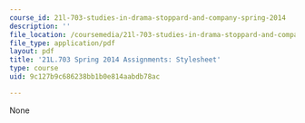 ```yaml
---
course_id: 21l-703-studies-in-drama-stoppard-and-company-spring-2014
description: ''
file_location: /coursemedia/21l-703-studies-in-drama-stoppard-and-company-spring-2014/9c127b9c686238bb1b0e814aabdb78ac_MIT21L_703S14_stylesheet.pdf
file_type: application/pdf
layout: pdf
title: '21L.703 Spring 2014 Assignments: Stylesheet'
type: course
uid: 9c127b9c686238bb1b0e814aabdb78ac

---
```

None